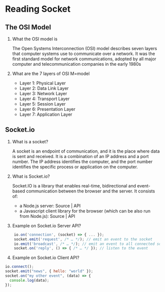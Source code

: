 # Reading Socket

## The OSI Model

1. What the OSI model is

   The Open Systems Interconnection (OSI) model describes seven layers that computer systems use to communicate over a network. It was the first standard model for network communications, adopted by all major computer and telecommunication companies in the early 1980s

2. What are the 7 layers of OSI M=model

   - Layer 1: Physical Layer
   - Layer 2: Data Link Layer
   - Layer 3: Network Layer
   - Layer 4: Transport Layer
   - Layer 5: Session Layer
   - Layer 6: Presentation Layer
   - Layer 7: Application Layer

## Socket.io

1.  What is a socket?

    A socket is an endpoint of communication, and it is the place where data is sent and received. It is a combination of an IP address and a port number. The IP address identifies the computer, and the port number identifies the specific process or application on the computer.

2.  What is Socket.io?

    Socket.IO is a library that enables real-time, bidirectional and event-based communication between the browser and the server. It consists of:

    - a Node.js server: Source | API
    - a Javascript client library for the browser (which can be also run from Node.js): Source | API

3.  Example on Socket.io Server API?

```js
    io.on('connection', (socket) => { ... });
    socket.emit('request', /* … */); // emit an event to the socket
    io.emit('broadcast', /* … */); // emit an event to all connected sockets
    socket.on('reply', () => { /* … */ }); // listen to the event
```

4. Example on Socket.io Client API?

```js
io.connect();
socket.emit("news", { hello: "world" });
socket.on("my other event", (data) => {
  console.log(data);
});
```
